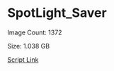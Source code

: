 # SpotLight_Saver

Image Count: 1372

Size: 1.038 GB

[Script Link](https://github.com/liuyal/Archive/blob/master/Python/Utilities/Miscellaneous/spotlight_saver.py)